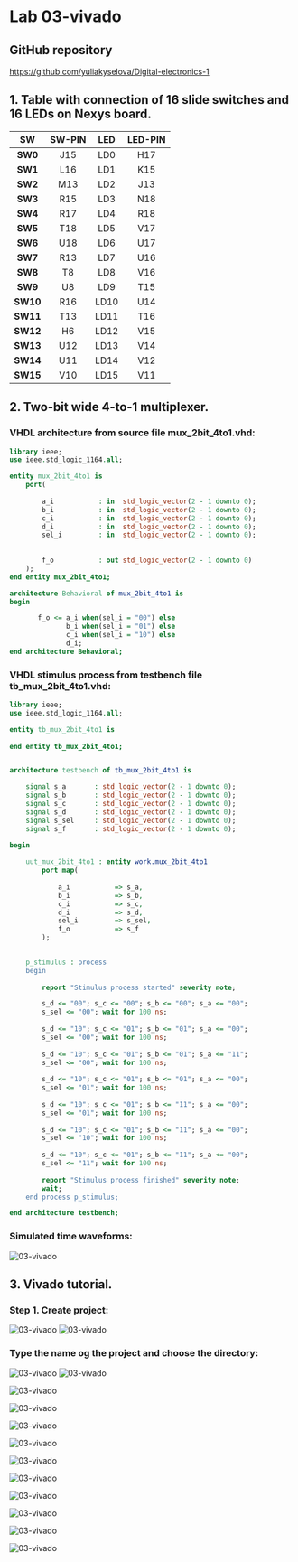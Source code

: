 # Lab 03-vivado

## GitHub repository

https://github.com/yuliakyselova/Digital-electronics-1

## 1. Table with connection of 16 slide switches and 16 LEDs on Nexys board.

| **SW** | **SW-PIN** | **LED** | **LED-PIN** |
| :-: | :-: | :-: | :-: |
| **SW0** | J15 | LD0 | H17 |
| **SW1** | L16 | LD1 | K15 |
| **SW2** | M13 | LD2 | J13|
| **SW3** | R15 | LD3 | N18 |
| **SW4** | R17 | LD4 | R18 |
| **SW5** | T18 | LD5 | V17 |
| **SW6** | U18 | LD6 | U17 |
| **SW7** | R13 | LD7 | U16 |
| **SW8** | T8 | LD8 | V16 |
| **SW9** | U8 | LD9 | T15 |
| **SW10** | R16 |LD10 | U14 |
| **SW11** | T13 | LD11 | T16 |
| **SW12** | H6  | LD12 | V15 |
| **SW13** | U12 | LD13 | V14 |
| **SW14** | U11 | LD14 | V12 |
| **SW15** | V10 | LD15 | V11 |

## 2. Two-bit wide 4-to-1 multiplexer.

### VHDL architecture from source file mux_2bit_4to1.vhd:

```vhdl
library ieee;
use ieee.std_logic_1164.all;

entity mux_2bit_4to1 is
    port(
    
        a_i           : in  std_logic_vector(2 - 1 downto 0);
		b_i           : in  std_logic_vector(2 - 1 downto 0);
		c_i           : in  std_logic_vector(2 - 1 downto 0);
		d_i           : in  std_logic_vector(2 - 1 downto 0);
		sel_i         : in  std_logic_vector(2 - 1 downto 0);
		
		
		f_o           : out std_logic_vector(2 - 1 downto 0)       
    );
end entity mux_2bit_4to1;

architecture Behavioral of mux_2bit_4to1 is
begin

       f_o <= a_i when(sel_i = "00") else
              b_i when(sel_i = "01") else
              c_i when(sel_i = "10") else
              d_i;
end architecture Behavioral;
```

### VHDL stimulus process from testbench file tb_mux_2bit_4to1.vhd:

```vhdl
library ieee;
use ieee.std_logic_1164.all;

entity tb_mux_2bit_4to1 is
    
end entity tb_mux_2bit_4to1;


architecture testbench of tb_mux_2bit_4to1 is

    signal s_a       : std_logic_vector(2 - 1 downto 0);
    signal s_b       : std_logic_vector(2 - 1 downto 0);
    signal s_c       : std_logic_vector(2 - 1 downto 0);
    signal s_d       : std_logic_vector(2 - 1 downto 0);
    signal s_sel     : std_logic_vector(2 - 1 downto 0);
    signal s_f       : std_logic_vector(2 - 1 downto 0);

begin
    
    uut_mux_2bit_4to1 : entity work.mux_2bit_4to1
        port map(
        
            a_i           => s_a,
            b_i           => s_b,
            c_i           => s_c,
            d_i           => s_d,
            sel_i         => s_sel,
            f_o           => s_f
        );

    
    p_stimulus : process
    begin
      
        report "Stimulus process started" severity note;

        s_d <= "00"; s_c <= "00"; s_b <= "00"; s_a <= "00"; 
        s_sel <= "00"; wait for 100 ns;
        
        s_d <= "10"; s_c <= "01"; s_b <= "01"; s_a <= "00"; 
        s_sel <= "00"; wait for 100 ns;
        
        s_d <= "10"; s_c <= "01"; s_b <= "01"; s_a <= "11"; 
        s_sel <= "00"; wait for 100 ns;
        
        s_d <= "10"; s_c <= "01"; s_b <= "01"; s_a <= "00"; 
        s_sel <= "01"; wait for 100 ns;
        
        s_d <= "10"; s_c <= "01"; s_b <= "11"; s_a <= "00"; 
        s_sel <= "01"; wait for 100 ns;
        
        s_d <= "10"; s_c <= "01"; s_b <= "11"; s_a <= "00"; 
        s_sel <= "10"; wait for 100 ns;
        
        s_d <= "10"; s_c <= "01"; s_b <= "11"; s_a <= "00"; 
        s_sel <= "11"; wait for 100 ns;
        
        report "Stimulus process finished" severity note;
        wait;
    end process p_stimulus;

end architecture testbench;
```

### Simulated time waveforms:


![03-vivado](https://github.com/yuliakyselova/Digital-electronics-1/blob/main/Labs/03-vivado/Images/Simulation.png)

## 3. Vivado tutorial.

### Step 1. Create project:
![03-vivado](https://github.com/yuliakyselova/Digital-electronics-1/blob/main/Labs/03-vivado/Images/step1.png)
![03-vivado](https://github.com/yuliakyselova/Digital-electronics-1/blob/main/Labs/03-vivado/Images/krok2.png)

### Type the name og the project and choose the directory:
![03-vivado](https://github.com/yuliakyselova/Digital-electronics-1/blob/main/Labs/03-vivado/Images/krok3.png)
![03-vivado](https://github.com/yuliakyselova/Digital-electronics-1/blob/main/Labs/03-vivado/Images/krok4.png)


![03-vivado](https://github.com/yuliakyselova/Digital-electronics-1/blob/main/Labs/03-vivado/Images/krok5.png)

![03-vivado](https://github.com/yuliakyselova/Digital-electronics-1/blob/main/Labs/03-vivado/Images/krok6.png)

![03-vivado](https://github.com/yuliakyselova/Digital-electronics-1/blob/main/Labs/03-vivado/Images/krok7.png)

![03-vivado](https://github.com/yuliakyselova/Digital-electronics-1/blob/main/Labs/03-vivado/Images/krok8.png)

![03-vivado](https://github.com/yuliakyselova/Digital-electronics-1/blob/main/Labs/03-vivado/Images/krok9.png)

![03-vivado](https://github.com/yuliakyselova/Digital-electronics-1/blob/main/Labs/03-vivado/Images/krok10.png)

![03-vivado](https://github.com/yuliakyselova/Digital-electronics-1/blob/main/Labs/03-vivado/Images/krok11.png)

![03-vivado](https://github.com/yuliakyselova/Digital-electronics-1/blob/main/Labs/03-vivado/Images/krok12.png)

![03-vivado](https://github.com/yuliakyselova/Digital-electronics-1/blob/main/Labs/03-vivado/Images/krok33.png)

![03-vivado](https://github.com/yuliakyselova/Digital-electronics-1/blob/main/Labs/03-vivado/Images/Simulation.png)
